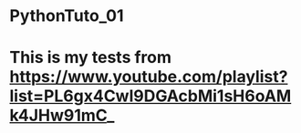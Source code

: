 # PythonTuto_01
# This is my tests from https://www.youtube.com/playlist?list=PL6gx4Cwl9DGAcbMi1sH6oAMk4JHw91mC_
